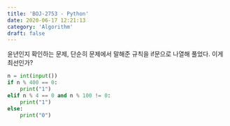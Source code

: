 ```yaml
---
title: 'BOJ-2753 - Python'
date: 2020-06-17 12:21:13
category: 'Algorithm'
draft: false
---
```

윤년인지 확인하는 문제, 단순히 문제에서 말해준 규칙을 if문으로 나열해 풀었다. 이게 최선인가?
```python
n = int(input())
if n % 400 == 0:
    print("1")
elif n % 4 == 0 and n % 100 != 0:
    print("1")
else:
    print("0")

```